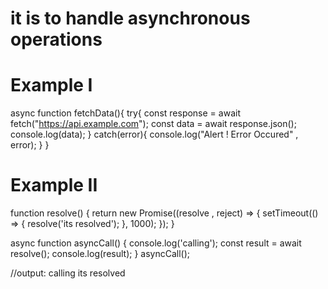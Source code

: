# it is to handle asynchronous operations 

# Example I
async function fetchData(){
    try{
        const response = await fetch("https://api.example.com");
        const data = await response.json();
        console.log(data);
    }
    catch(error){
        console.log("Alert ! Error Occured" , error);
    }
}


# Example II

function resolve() {
  return new Promise((resolve , reject) => {
    setTimeout(() => {
      resolve('its resolved');
    }, 1000);
  });
}

async function asyncCall() {
  console.log('calling');
  const result = await resolve();
  console.log(result);
}
asyncCall();

//output: calling its resolved